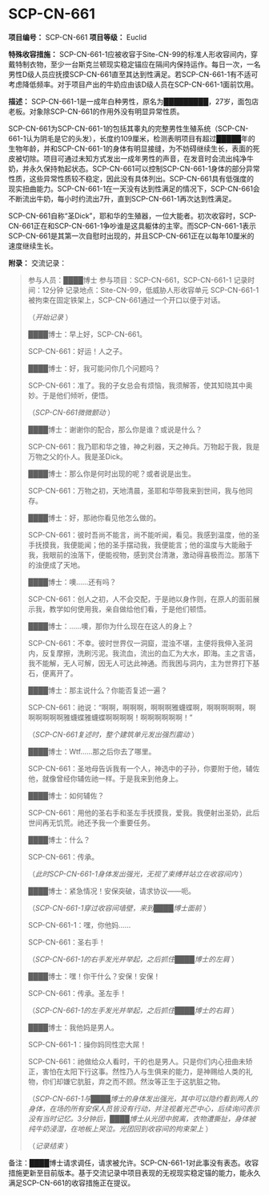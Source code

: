 # SCP-CN-661


**项目编号：** SCP-CN-661
**项目等级：** Euclid

**特殊收容措施：** SCP-CN-661-1应被收容于Site-CN-99的标准人形收容间内，穿戴特制衣物，至少一台斯克兰顿现实稳定锚应在隔间内保持运作。每日一次，一名男性D级人员应抚摸SCP-CN-661直至其达到性满足。若SCP-CN-661-1有不适可考虑降低频率。对于项目产出的牛奶应由该D级人员在SCP-CN-661-1面前饮用。

**描述：** SCP-CN-661-1是一成年白种男性，原名为█████████，27岁，面包店老板。对象除SCP-CN-661的作用外没有明显异常性质。

SCP-CN-661为SCP-CN-661-1的包括其睾丸的完整男性生殖系统（SCP-CN-661-1认为阴毛是它的头发），长度约109厘米，检测表明项目有超过█████年的生物年龄，并和SCP-CN-661-1的身体有明显接缝，为不妨碍继续生长，表面的死皮被切除。项目可通过未知方式发出一成年男性的声音，在发音时会流出纯净牛奶，并永久保持勃起状态。SCP-CN-661可以控制SCP-CN-661-1身体的部分异常性质，这些异常性质较不稳定，因此没有具体列出。SCP-CN-661具有低强度的现实扭曲能力。SCP-CN-661-1在一天没有达到性满足的情况下，SCP-CN-661会不断流出牛奶，每小时约流出7升，直到SCP-CN-661-1再次达到性满足。

SCP-CN-661自称“圣Dick”，耶和华的生殖器，一位大能者。初次收容时，SCP-CN-661正在和SCP-CN-661-1争吵谁是这具躯体的主宰。而SCP-CN-661-1表示SCP-CN-661是其第一次自慰时出现的，并且SCP-CN-661正在以每年10厘米的速度继续生长。

**附录：** 交流记录：


> 参与人员：████博士
参与项目：SCP-CN-661，SCP-CN-661-1
记录时间：12分钟
记录地点：Site-CN-99，低威胁人形收容单元
SCP-CN-661-1被拘束在固定铁架上，SCP-CN-661通过一个开口以便于对话。
> 
> （*开始记录* ）
> 
> ████博士：早上好，SCP-CN-661。
> 
> SCP-CN-661：好运！人之子。
> 
> ████博士：好，我可能问你几个问题吗？
> 
> SCP-CN-661：准了。我的子女总会有烦恼，我须解答，使其知晓其中奥妙。于是他们倾听，便悟。
> 
> （*SCP-CN-661微微颤动* ）
> 
> ████博士：谢谢你的配合，那么你是谁？或说是什么？
> 
> SCP-CN-661：我乃耶和华之锥，神之利器，天之神兵。万物起于我，我是万物之父的仆人。我是圣Dick。
> 
> ████博士：那么你是何时出现的呢？或者说是出生。
> 
> SCP-CN-661：万物之初，天地清晨，圣耶和华带我来到世间，我与他同存。
> 
> ████博士：好，那祂你看见他怎么做的。
> 
> SCP-CN-661：彼时吾尚不能言，尚不能听闻，看见。我感到温度，他的圣手抚摸我，我便能闻；他的圣手摆动我，我便能言；他的温度与大能融于我，我眼前的浊落下，便能视物，感到灵台清澈，激动得喜极而泣。那落下的浊便成了天地。
> 
> ████博士：噢……还有吗？
> 
> SCP-CN-661：创人之初，人不会交配，于是祂以身作则，在原人的面前展示我，教学如何使用我，亲自做给他们看，于是他们顿悟。
> 
> ████博士：……噢，那你为什么现在在这人的身上？
> 
> SCP-CN-661：不幸。彼时世界仅一洞窟，混浊不堪，主便将我伸入圣洞内，反复摩擦，洗刷污泥。我流血，流出的血汇为大水，即海。主之言语，我不能解，无人可解，因无人可达此神通。而我困与洞内，主为世界打下基石，便离开了。
> 
> ████博士：那主说什么？你能否复述一遍？
> 
> SCP-CN-661：祂说：“啊啊，啊啊啊，啊啊啊雅蠛蝶啊，啊啊啊啊啊，啊啊啊啊啊啊雅蠛蝶雅蠛蝶啊啊啊啊！啊啊啊啊啊啊！”
> 
> （*SCP-CN-661复述时，整个建筑单元发出强烈震动* ）
> 
> ████博士：Wtf……那之后你去了哪里。
> 
> SCP-CN-661：圣地母告诉我有一个人，神选中的子孙，你要附于他，辅佐他，就像曾经你辅佐祂一样。于是我来到他身上。
> 
> ████博士：如何辅佐？
> 
> SCP-CN-661：用他的圣右手和圣左手抚摸我，爱我。我便射出圣奶，此后世间再无饥荒。祂还予我一个重要任务。
> 
> ████博士：什么？
> 
> SCP-CN-661：传承。
> 
> （*此时SCP-CN-661-1身体发出强光，无视了束缚并站立在收容间内* ）
> 
> ████博士：紧急情况！安保突破，请求协议——呃。
> 
> （*SCP-CN-661-1穿过收容间墙壁，来到████博士面前* ）
> 
> SCP-CN-661-1：嘿，你他妈……
> 
> SCP-CN-661：圣右手！
> 
> （*SCP-CN-661-1的右手发光并举起，之后抓住████博士的左肩* ）
> 
> ████博士：嘿！你干什么？安保！安保！
> 
> SCP-CN-661：传承。圣左手！
> 
> （*SCP-CN-661-1的左手发光并举起，之后抓住████博士的右肩* ）
> 
> ████博士：我他妈是男人。
> 
> SCP-CN-661-1：操你妈同性恋大屌！
> 
> SCP-CN-661：祂做给众人看时，干的也是男人。只是你们内心扭曲未矫正，害怕在太阳下行这事。然性乃人与生俱来的能力，是神赐给人类的礼物，你们却嫌它肮脏，弃之而不顾。然汝等正生于这肮脏之物。
> 
> （*SCP-CN-661-1与████博士的身体发出强光，其中可以隐约看到两人的身体，在场的所有安保人员皆没有行动，并注视着光芒中心，后续询问表示没有当时记忆。3分钟后，████博士从光团中脱离，衣物遭撕扯，身体被纯牛奶浸湿，在地板上哭泣。光团回到收容间的拘束架上* ）
> 
> （*记录结束* ）
> 

备注：████博士请求调任，请求被允许。SCP-CN-661-1对此事没有表态。收容措施更新至目前版本。基于交流记录中项目表现的无视现实稳定锚的能力，能永久满足SCP-CN-661的收容措施正在提议。


